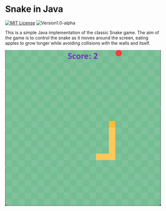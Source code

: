
# Snake in Java

[![MIT License](https://img.shields.io/badge/License-MIT-green.svg)](https://opensource.org/license/mit/) ![Version1.0-alpha](https://img.shields.io/badge/Version-1.0--alpha-blue.svg)

This is a simple Java implementation of the classic Snake game. The aim of the game is to control the snake as it moves around the screen, eating apples to grow longer while avoiding collisions with the walls and itself.

[![Snake Game Screenshot](Screenshot.png)](Screenshot.png)
